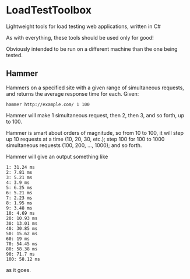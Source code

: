 # LoadTestToolbox
Lightweight tools for load testing web applications, written in C#

As with everything, these tools should be used only for good!

Obviously intended to be run on a different machine than the one being tested.

## Hammer

Hammers on a specified site with a given range of simultaneous requests, and returns the average response time for each. Given:

    hammer http://example.com/ 1 100

Hammer will make 1 simultaneous request, then 2, then 3, and so forth, up to 100.

Hammer is smart about orders of magnitude, so from 10 to 100, it will step up 10 requests at a time (10, 20, 30, etc.); step 100 for 100 to 1000 simultaneous requests (100, 200, ..., 1000); and so forth.

Hammer will give an output something like 

    1: 31.24 ms
    2: 7.81 ms
    3: 5.21 ms
    4: 3.9 ms
    5: 6.25 ms
    6: 5.21 ms
    7: 2.23 ms
    8: 1.95 ms
    9: 3.48 ms
    10: 4.69 ms
    20: 10.93 ms
    30: 13.01 ms
    40: 30.85 ms
    50: 15.62 ms
    60: 19 ms
    70: 54.45 ms
    80: 58.38 ms
    90: 71.7 ms
    100: 58.12 ms

as it goes.
